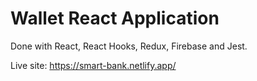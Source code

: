 # Wallet React Application

Done with React, React Hooks, Redux, Firebase and Jest.

Live site: https://smart-bank.netlify.app/
